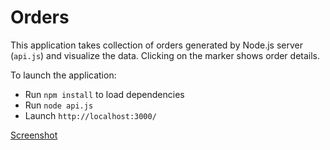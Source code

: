 Orders
======

This application takes collection of orders generated by Node.js server (`api.js`) and visualize the data. Clicking on the marker shows order details.

To launch the application:

* Run `npm install` to load dependencies
* Run `node api.js`
* Launch `http://localhost:3000/`


[Screenshot](https://docs.google.com/file/d/0B6NL_hzMVs83c0ZYNU9JMUdrcms/edit)

